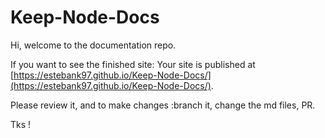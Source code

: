 # Keep-Node-Docs

Hi, welcome to the documentation repo.

If you want to see the finished site: 
Your site is published at [https://estebank97.github.io/Keep-Node-Docs/](https://estebank97.github.io/Keep-Node-Docs/).

Please review it, and to make changes :branch it, change the md files, PR.

Tks !

